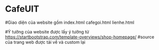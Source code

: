 # CafeUIT

#Giao diện của website gồm
index.html
cafegoi.html
lienhe.html

#Ý tưởng của website được lấy ý tưởng từ https://startbootstrap.com/template-overviews/shop-homepage/
#source của trang web được tải về và custom lại
